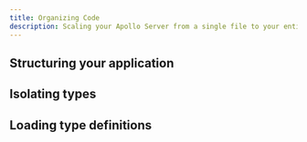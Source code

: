 ```yaml
---
title: Organizing Code
description: Scaling your Apollo Server from a single file to your entire team
---
```


<h2 id="application-structure">Structuring your application</h2>

<h2 id="splitting-types">Isolating types</h2>

<h2 id="loading-typedefs">Loading type definitions</h2>
